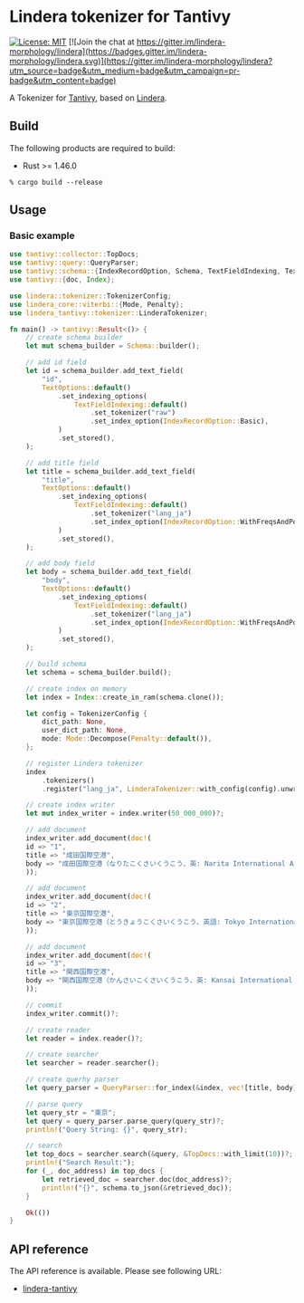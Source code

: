 # Lindera tokenizer for Tantivy

[![License: MIT](https://img.shields.io/badge/License-MIT-yellow.svg)](https://opensource.org/licenses/MIT) [![Join the chat at https://gitter.im/lindera-morphology/lindera](https://badges.gitter.im/lindera-morphology/lindera.svg)](https://gitter.im/lindera-morphology/lindera?utm_source=badge&utm_medium=badge&utm_campaign=pr-badge&utm_content=badge)

A Tokenizer for [Tantivy](https://github.com/tantivy-search/tantivy), based on [Lindera](https://github.com/lindera-morphology/lindera).

## Build

The following products are required to build:

- Rust >= 1.46.0

```text
% cargo build --release
```

## Usage

### Basic example

```rust
use tantivy::collector::TopDocs;
use tantivy::query::QueryParser;
use tantivy::schema::{IndexRecordOption, Schema, TextFieldIndexing, TextOptions};
use tantivy::{doc, Index};

use lindera::tokenizer::TokenizerConfig;
use lindera_core::viterbi::{Mode, Penalty};
use lindera_tantivy::tokenizer::LinderaTokenizer;

fn main() -> tantivy::Result<()> {
    // create schema builder
    let mut schema_builder = Schema::builder();

    // add id field
    let id = schema_builder.add_text_field(
        "id",
        TextOptions::default()
            .set_indexing_options(
                TextFieldIndexing::default()
                    .set_tokenizer("raw")
                    .set_index_option(IndexRecordOption::Basic),
            )
            .set_stored(),
    );

    // add title field
    let title = schema_builder.add_text_field(
        "title",
        TextOptions::default()
            .set_indexing_options(
                TextFieldIndexing::default()
                    .set_tokenizer("lang_ja")
                    .set_index_option(IndexRecordOption::WithFreqsAndPositions),
            )
            .set_stored(),
    );

    // add body field
    let body = schema_builder.add_text_field(
        "body",
        TextOptions::default()
            .set_indexing_options(
                TextFieldIndexing::default()
                    .set_tokenizer("lang_ja")
                    .set_index_option(IndexRecordOption::WithFreqsAndPositions),
            )
            .set_stored(),
    );

    // build schema
    let schema = schema_builder.build();

    // create index on memory
    let index = Index::create_in_ram(schema.clone());

    let config = TokenizerConfig {
        dict_path: None,
        user_dict_path: None,
        mode: Mode::Decompose(Penalty::default()),
    };

    // register Lindera tokenizer
    index
        .tokenizers()
        .register("lang_ja", LinderaTokenizer::with_config(config).unwrap());

    // create index writer
    let mut index_writer = index.writer(50_000_000)?;

    // add document
    index_writer.add_document(doc!(
    id => "1",
    title => "成田国際空港",
    body => "成田国際空港（なりたこくさいくうこう、英: Narita International Airport）は、千葉県成田市南東部から芝山町北部にかけて建設された日本最大の国際拠点空港である[1]。首都圏東部（東京の東60km）に位置している。空港コードはNRT。"
    ));

    // add document
    index_writer.add_document(doc!(
    id => "2",
    title => "東京国際空港",
    body => "東京国際空港（とうきょうこくさいくうこう、英語: Tokyo International Airport）は、東京都大田区にある日本最大の空港。通称は羽田空港（はねだくうこう、英語: Haneda Airport）であり、単に「羽田」と呼ばれる場合もある。空港コードはHND。"
    ));

    // add document
    index_writer.add_document(doc!(
    id => "3",
    title => "関西国際空港",
    body => "関西国際空港（かんさいこくさいくうこう、英: Kansai International Airport）は大阪市の南西35㎞に位置する西日本の国際的な玄関口であり、関西三空港の一つとして大阪国際空港（伊丹空港）、神戸空港とともに関西エアポート株式会社によって一体運営が行われている。"
    ));

    // commit
    index_writer.commit()?;

    // create reader
    let reader = index.reader()?;

    // create searcher
    let searcher = reader.searcher();

    // create querhy parser
    let query_parser = QueryParser::for_index(&index, vec![title, body]);

    // parse query
    let query_str = "東京";
    let query = query_parser.parse_query(query_str)?;
    println!("Query String: {}", query_str);

    // search
    let top_docs = searcher.search(&query, &TopDocs::with_limit(10))?;
    println!("Search Result:");
    for (_, doc_address) in top_docs {
        let retrieved_doc = searcher.doc(doc_address)?;
        println!("{}", schema.to_json(&retrieved_doc));
    }

    Ok(())
}
```

## API reference

The API reference is available. Please see following URL:
- <a href="https://docs.rs/lindera-tantivy" target="_blank">lindera-tantivy</a>
